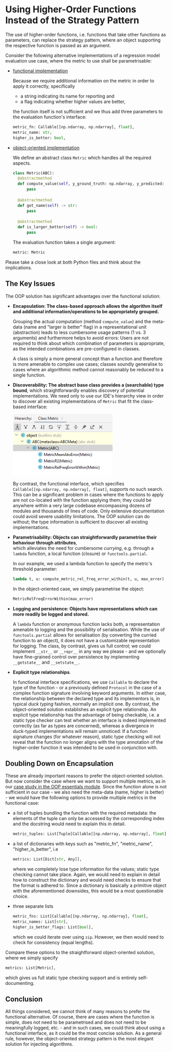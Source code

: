 # Using Higher-Order Functions Instead of the Strategy Pattern

The use of higher-order functions, i.e. functions that take other functions as parameters, can replace the strategy pattern, where an object supporting the respective function is passed as an argument.

Consider the following alternative implementations of a regression model evaluation use case, where the metric to use shall be parametrisable:
  * [functional implementation](regressor_evaluation_functional.py)

    Because we require additional information on the metric in order to apply it correctly, specifically

      * a string indicating its name for reporting and
      * a flag indicating whether higher values are better,

    the function itself is not sufficient and we thus add three parameters to the evaluation function's interface:

    ```python
    metric_fn: Callable[[np.ndarray, np.ndarray], float],
    metric_name: str,
    higher_is_better: bool,
    ```
    
  * [object-oriented implementation](regressor_evaluation_oop.py)

    We define an abstract class `Metric` which handles all the required aspects.

    ```python
    class Metric(ABC):
      @abstractmethod
      def compute_value(self, y_ground_truth: np.ndarray, y_predicted: np.ndarray) -> float:
          pass

      @abstractmethod
      def get_name(self) -> str:
          pass

      @abstractmethod
      def is_larger_better(self) -> bool:
          pass
    ```

    The evaluation function takes a single argument:

    ```python
    metric: Metric
    ```

Please take a close look at both Python files and think about the implications.

## The Key Issues

The OOP solution has significant advantages over the functional solution: 

- **Encapsulation: The class-based approach allows the algorithm itself and additional information/operations to be appropriately grouped.**

  Grouping the actual computation (method `compute_value`) and the meta-data (name and "larger is better" flag) in a representational unit (abstraction) leads to less cumbersome usage patterns (1 vs. 3 arguments) and furthermore helps to avoid errors:
  Users are not required to think about which combination of parameters is appropriate, as the intended combinations are pre-configured in classes.

  A class is simply a more general concept than a function and therefore is more amenable to complex use cases; classes soundly generalise to cases where an algorithmic method cannot reasonably be reduced to a single function.

- **Discoverability: The abstract base class provides a (searchable) type bound**, which straightforwardly enables discovery of potential implementations.
  We need only to use our IDE's hierarchy view in order to discover all existing implementations of `Metric` that fit the class-based interface:

  ![Hierarchy View](../../oop-essentials/ide-features/res/hierarchy_intellij.png)
 
  By contrast, the functional interface, which specifies `Callable[[np.ndarray, np.ndarray], float]`, supports no such search.
  This can be a significant problem in cases where the functions to apply are not co-located with the function applying them; they could be anywhere within a very large codebase encompassing dozens of modules and thousands of lines of code. Only extensive documentation could avoid severe usability limitations. 
   The OOP solution can do without; the type information is sufficient to discover all existing implementations.

- **Parametrisability: Objects can straightforwardly parametrise their behaviour through attributes**,   
  which alleviates the need for cumbersome *currying*, e.g. through a `lambda` function, a local function (closure) or `functools.partial`.
  
  In our example, we used a lambda function to specify the metric's threshold parameter:
  ```python
  lambda t, u: compute_metric_rel_freq_error_within(t, u, max_error)
  ```
  
  In the object-oriented case, we simply parametrise the object:
  ```python
  MetricRelFreqErrorWithin(max_error)
  ```
  
- **Logging and persistence: Objects have representations which can more readily be logged and stored.** 

  A `lambda` function or anonymous function lacks both, a representation amenable to logging and 
  the possibility of serialisation. 
  While the use of `functools.partial` allows for serialisation (by converting the curried function to an object), it does not have a customizable representation for logging.
  The class, by contrast, gives us full control; we could implement `__str__` or `__repr__` in any way we please - and we optionally have fine-grained control over persistence by implementing `__getstate__` and `__setstate__`.

- **Explicit type relationships**.

  In functional interface specifications, we use `Callable` to declare the type of the function - or a previously defined `Protocol` in the case of a complex function signature involving keyword arguments.
  In either case, the relationship between the declared type and its implementors is, in typical *duck typing* fashion, normally an implicit one.
  By contrast, the object-oriented solution establishes an explicit type relationship.
  An explicit type relationship has the advantage of being checkable, i.e. a static type checker can test whether an interface is indeed implemented correctly (as far as types are concerned), whereas a divergence in duck-typed implementations will remain unnoticed: If a function signature changes (for whatever reason), static type checking will not reveal that the function no longer aligns with the type annotation of the higher-order function it was intended to be used in conjunction with.

## Doubling Down on Encapsulation

These are already important reasons to prefer the object-oriented solution.
But now consider the case where we want to support multiple metrics, as in our [case study in the OOP essentials module](../../oop-essentials/02d-case-study-3-metric-abstraction/README.md).
Since the function alone is not sufficient in our case - we also need the meta-data (name, higher is better) - 
we would have the following options to provide multiple metrics in the functional case:

 * a list of tuples bundling the function with the required metadata: the elements of the tuple can only be accessed by the corresponding index and the docstring would need to explain this in detail.

   ```python
   metric_tuples: List[Tuple[Callable[[np.ndarray, np.ndarray], float], str, bool]],
   ```

 * a list of dictionaries with keys such as "metric_fn", "metric_name", "higher_is_better", i.e 

   ```python
   metrics: List[Dict[str, Any]],
   ```
   
   where we completely lose type information for the values; static type checking cannot take place.
   Again, we would need to explain in detail how to construct the dictionary
   and would need checks to ensure that the format is adhered to.
   Since a dictionary is basically a primitive object with the aforementioned downsides, this would be a most questionable choice.

 * three separate lists
 
   ```python
   metric_fns: List[Callable[[np.ndarray, np.ndarray], float],
   metric_names: List[str],
   higher_is_better_flags: List[bool],
   ```

   which we could iterate over using `zip`. However, we then would need to check for consistency (equal lengths).

Compare these options to the straightforward object-oriented solution, where we simply specify

   ```python
   metrics: List[Metric],
   ```

which gives us full static type checking support and is entirely self-documenting.

## Conclusion

All things considered, we cannot think of many reasons to prefer the functional alternative.
Of course, there are cases where the function is simple, does not need to be parametrised and does not need to be meaningfully logged, etc. - and in such cases, we could think about using a functional interface, as it could be the most concise solution.
As a general rule, however, the object-oriented strategy pattern is the most elegant solution for injecting algorithms.